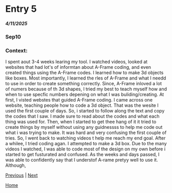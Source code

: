 # Entry 5
##### 4/11/2025
### Sep10

### Context:
<p>I spent aout 3-4 weeks learing my tool. I watched videos, looked at websites that had lot's of informtan about A-Frame coding, and even created things using the A-Frame codes. I learned how to make 3d objects like boxes. Most importantly, I learned the rles of A-Frame and what I needd to use in order to create something correctly. Since, A-Frame inloved a lot of numers because of th 3d shapes, I tried my best to teach myself how and when to use specfic numbers depening on what I was buliding/creating. At first, I visted webstes that guided A-Frame coding. I came across one website, teaching people how to code a 3d object. That was the wesite I used the first couple of days. So, i started to follow along the text and copy the codes that I saw. I made sure to read about the codes and what each thing was used for. Then, when I started to get thee hang of it it tried to create things by myself without using any guidnessss to help me code out what i was trying to make. It was hard and very confusing the first couple of tries. So, I went back to watching videos t help me reach my end goal. After a whilee, I tried coding agan. I attempted to make a 3d box. Due to the many videos I watched, I was able to code most of the design on my own before i started to get fusturated and confused. As the weeks and days passed, I was able to confidently say that I understof A-rame pretyy well to use it. Although,    </p>

[Previous](entry04.md) | [Next](entry06.md)

[Home](../README.md)
